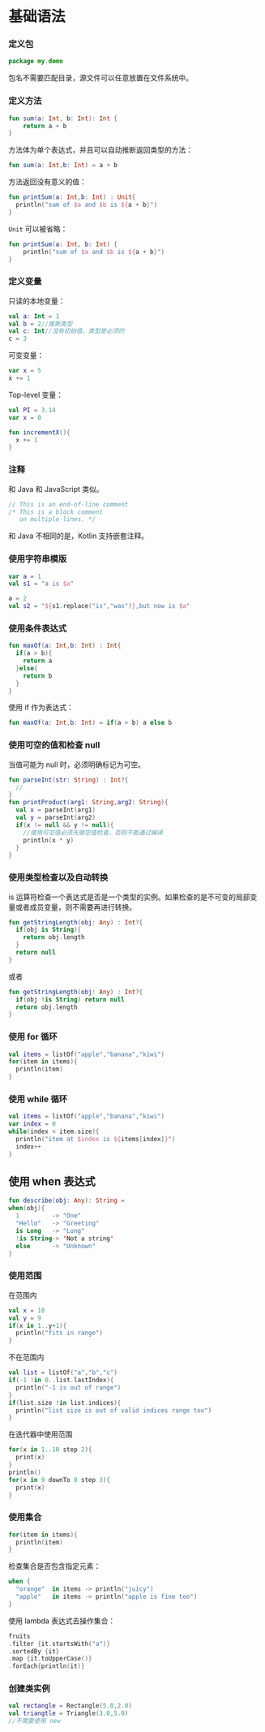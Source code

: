# 基础语法



### 定义包

``` kotlin
package my.demo
```

包名不需要匹配目录，源文件可以任意放置在文件系统中。



### 定义方法

``` kotlin
fun sum(a: Int, b: Int): Int {
    return a + b
}
```

方法体为单个表达式，并且可以自动推断返回类型的方法：

``` kotlin
fun sum(a: Int,b: Int) = a + b
```

方法返回没有意义的值：

``` kotlin
fun printSum(a: Int,b: Int) : Unit{
  println("sum of $a and $b is ${a + b}")
}
```

`Unit` 可以被省略：

``` kotlin
fun printSum(a: Int, b: Int) {
    println("sum of $a and $b is ${a + b}")
}
```



### 定义变量

只读的本地变量：

``` kotlin
val a: Int = 1
val b = 2//推断类型
val c: Int//没有初始值，类型是必须的
c = 3
```

可变变量：

``` kotlin
var x = 5
x += 1
```

Top-level 变量：

``` kotlin
val PI = 3.14
var x = 0

fun incrementX(){
  x += 1
}
```



### 注释

和 Java 和 JavaScript 类似。

``` kotlin
// This is an end-of-line comment
/* This is a block comment
   on multiple lines. */
```

和 Java 不相同的是，Kotlin 支持嵌套注释。



### 使用字符串模版

``` kotlin
var a = 1
val s1 = "a is $a"

a = 2
val s2 = "${s1.replace("is","was")},but now is $a"
```



### 使用条件表达式

``` kotlin
fun maxOf(a: Int,b: Int) : Int{
  if(a > b){
    return a
  }else{
    return b
  }
}
```

使用 if 作为表达式：

``` kotlin
fun maxOf(a: Int,b: Int) = if(a > b) a else b
```



### 使用可空的值和检查 null

当值可能为 null 时，必须明确标记为可空。

``` kotlin
fun parseInt(str: String) : Int?{
  //
}
fun printProduct(arg1: String,arg2: String){
  val x = parseInt(arg1)
  val y = parseInt(arg2)
  if(x != null && y != null){
    //使用可空值必须先做空值检查，否则不能通过编译
    println(x * y)
  }
}
```



### 使用类型检查以及自动转换

is 运算符检查一个表达式是否是一个类型的实例。如果检查的是不可变的局部变量或者成员变量，则不需要再进行转换。

``` kotlin
fun getStringLength(obj: Any) : Int?{
  if(obj is String){
    return obj.length
  }
  return null
}
```

或者

``` kotlin
fun getStringLength(obj: Any) : Int?{
  if(obj !is String) return null
  return obj.length
}
```



### 使用 for 循环

``` kotlin
val items = listOf("apple","banana","kiwi")
for(item in items){
  println(item)
}
```



### 使用 while 循环

``` kotlin
val items = listOf("apple","banana","kiwi")
var index = 0
while(index < item.size){
  println("item at $index is ${items[index]}")
  index++
}
```



## 使用 when 表达式

``` kotlin
fun describe(obj: Any): String = 
when(obj){
  1			-> "One"
  "Hello"	-> "Greeting"
  is Long	-> "Long"
  !is String-> 'Not a string'
  else		-> "Unknown"
}
```



### 使用范围

在范围内

``` kotlin
val x = 10
val y = 9
if(x in 1..y+1){
  println("fits in range")
}
```

不在范围内

``` kotlin
val list = listOf("a","b","c")
if(-1 !in 0..list.lastIndex){
  println("-1 is out of range")
}
if(list.size !in list.indices){
  println("list size is out of valid indices range too")
}
```

在迭代器中使用范围

``` kotlin
for(x in 1..10 step 2){
  print(x)
}
println()
for(x in 9 downTo 0 step 3){
  print(x)
}
```



### 使用集合

``` kotlin
for(item in items){
  println(item)
}
```

检查集合是否包含指定元素：

``` kotlin
when {
  "orange"	in items -> println("juicy")
  "apple"	in items -> println("apple is fine too")
}
```

使用 lambda 表达式去操作集合：

``` kotlin
fruits
.filter {it.startsWith("a")}
.sortedBy {it}
.map {it.toUpperCase()}
.forEach{println(it)}
```



### 创建类实例

``` kotlin
val rectangle = Rectangle(5.0,2.0)
val triangtle = Triangle(3.0,5.0)
//不需要使用 new
```

